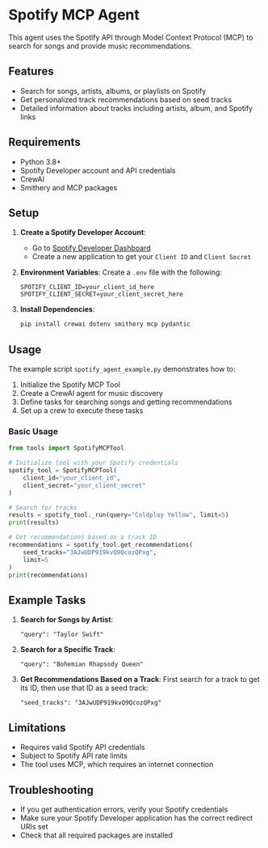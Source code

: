 # Spotify MCP Agent

This agent uses the Spotify API through Model Context Protocol (MCP) to search for songs and provide music recommendations.

## Features

- Search for songs, artists, albums, or playlists on Spotify
- Get personalized track recommendations based on seed tracks
- Detailed information about tracks including artists, album, and Spotify links

## Requirements

- Python 3.8+
- Spotify Developer account and API credentials
- CrewAI
- Smithery and MCP packages

## Setup

1. **Create a Spotify Developer Account**:
   - Go to [Spotify Developer Dashboard](https://developer.spotify.com/dashboard/)
   - Create a new application to get your `Client ID` and `Client Secret`

2. **Environment Variables**:
   Create a `.env` file with the following:
   ```
   SPOTIFY_CLIENT_ID=your_client_id_here
   SPOTIFY_CLIENT_SECRET=your_client_secret_here
   ```

3. **Install Dependencies**:
   ```bash
   pip install crewai dotenv smithery mcp pydantic
   ```

## Usage

The example script `spotify_agent_example.py` demonstrates how to:

1. Initialize the Spotify MCP Tool
2. Create a CrewAI agent for music discovery
3. Define tasks for searching songs and getting recommendations
4. Set up a crew to execute these tasks

### Basic Usage

```python
from tools import SpotifyMCPTool

# Initialize tool with your Spotify credentials
spotify_tool = SpotifyMCPTool(
    client_id="your_client_id",
    client_secret="your_client_secret"
)

# Search for tracks
results = spotify_tool._run(query="Coldplay Yellow", limit=5)
print(results)

# Get recommendations based on a track ID
recommendations = spotify_tool.get_recommendations(
    seed_tracks="3AJwUDP919kvQ9QcozQPxg", 
    limit=5
)
print(recommendations)
```

## Example Tasks

1. **Search for Songs by Artist**:
   ```
   "query": "Taylor Swift"
   ```

2. **Search for a Specific Track**:
   ```
   "query": "Bohemian Rhapsody Queen"
   ```

3. **Get Recommendations Based on a Track**:
   First search for a track to get its ID, then use that ID as a seed track:
   ```
   "seed_tracks": "3AJwUDP919kvQ9QcozQPxg"
   ```

## Limitations

- Requires valid Spotify API credentials
- Subject to Spotify API rate limits
- The tool uses MCP, which requires an internet connection

## Troubleshooting

- If you get authentication errors, verify your Spotify credentials
- Make sure your Spotify Developer application has the correct redirect URIs set
- Check that all required packages are installed 